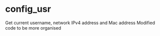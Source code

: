 # config_usr
Get current username, network IPv4 address and Mac address
Modified code to be more organised
